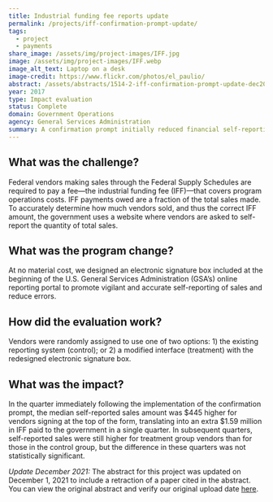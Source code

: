 ```yaml
---
title: Industrial funding fee reports update
permalink: /projects/iff-confirmation-prompt-update/
tags: 
  - project
  - payments
share_image: /assets/img/project-images/IFF.jpg
image: /assets/img/project-images/IFF.webp
image_alt_text: Laptop on a desk
image-credit: https://www.flickr.com/photos/el_paulio/
abstract: /assets/abstracts/1514-2-iff-confirmation-prompt-update-dec2021.pdf
year: 2017
type: Impact evaluation
status: Complete
domain: Government Operations
agency: General Services Administration
summary: A confirmation prompt initially reduced financial self-reporting errors, but the effect did not persist in subsequent periods
---
```

## What was the challenge?
Federal vendors making sales through the Federal Supply Schedules are required to pay a fee—the industrial funding fee (IFF)—that covers program operations costs. IFF payments owed are a fraction of the total sales made. To accurately determine how much vendors sold, and thus the correct IFF amount, the government uses a website where vendors are asked to self-report the quantity of total sales.

## What was the program change?
At no material cost, we designed an electronic signature box included at the beginning of the U.S. General Services Administration (GSA’s) online reporting portal to promote vigilant and accurate self-reporting of sales and reduce errors.

## How did the evaluation work?
Vendors were randomly assigned to use one of two options: 1) the existing reporting system (control); or 2) a modified interface (treatment) with the redesigned electronic signature box.

## What was the impact?
In the quarter immediately following the implementation of the confirmation prompt, the median self-reported sales amount was $445 higher for vendors signing at the top of the form, translating into an extra $1.59 million in IFF paid to the government in a single quarter. In subsequent quarters, self-reported sales were still higher for treatment group vendors than for those in the control group, but the difference in these quarters was not statistically significant.

*Update December 2021:* The abstract for this project was updated on December 1, 2021 to include a retraction of a paper cited in the abstract. You can view the original abstract and verify our original upload date [here](https://github.com/gsa-oes/office-of-evaluation-sciences/blob/master/assets/abstracts/1514-2-iff-confirmation-prompt-update.pdf).
